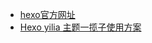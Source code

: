 - [hexo官方网址](<https://hexo.io/zh-cn/docs/index.html>)
- [Hexo yilia 主题一揽子使用方案](<https://blog.csdn.net/lynnbest/article/details/79845944>)

